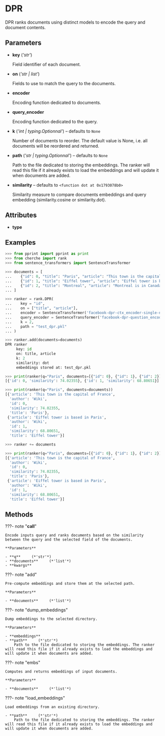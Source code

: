 # DPR

DPR ranks documents using distinct models to encode the query and document contents.



## Parameters

- **key** (*'str'*)

    Field identifier of each document.

- **on** (*'str | list'*)

    Fields to use to match the query to the documents.

- **encoder**

    Encoding function dedicated to documents.

- **query_encoder**

    Encoding function dedicated to the query.

- **k** (*'int | typing.Optionnal'*) – defaults to `None`

    Number of documents to reorder. The default value is None, i.e. all documents will be reordered and returned.

- **path** (*'str | typing.Optionnal'*) – defaults to `None`

    Path to the file dedicated to storing the embeddings. The ranker will read this file if it already exists to load the embeddings and will update it when documents are added.

- **similarity** – defaults to `<function dot at 0x1793078b0>`

    Similarity measure to compare documents embeddings and query embedding (similarity.cosine or similarity.dot).


## Attributes

- **type**


## Examples

```python
>>> from pprint import pprint as print
>>> from cherche import rank
>>> from sentence_transformers import SentenceTransformer

>>> documents = [
...    {"id": 0, "title": "Paris", "article": "This town is the capital of France", "author": "Wiki"},
...    {"id": 1, "title": "Eiffel tower", "article": "Eiffel tower is based in Paris", "author": "Wiki"},
...    {"id": 2, "title": "Montreal", "article": "Montreal is in Canada.", "author": "Wiki"},
... ]

>>> ranker = rank.DPR(
...    key = "id",
...    on = ["title", "article"],
...    encoder = SentenceTransformer('facebook-dpr-ctx_encoder-single-nq-base').encode,
...    query_encoder = SentenceTransformer('facebook-dpr-question_encoder-single-nq-base').encode,
...    k = 2,
...    path = "test_dpr.pkl"
... )

>>> ranker.add(documents=documents)
DPR ranker
     key: id
     on: title, article
     k: 2
     similarity: dot
     embeddings stored at: test_dpr.pkl

>>> print(ranker(q="Paris", documents=[{"id": 0}, {"id": 1}, {"id": 2}]))
[{'id': 0, 'similarity': 74.02355}, {'id': 1, 'similarity': 68.80651}]

>>> print(ranker(q="Paris", documents=documents))
[{'article': 'This town is the capital of France',
  'author': 'Wiki',
  'id': 0,
  'similarity': 74.02355,
  'title': 'Paris'},
 {'article': 'Eiffel tower is based in Paris',
  'author': 'Wiki',
  'id': 1,
  'similarity': 68.80651,
  'title': 'Eiffel tower'}]

>>> ranker += documents

>>> print(ranker(q="Paris", documents=[{"id": 0}, {"id": 1}, {"id": 2}]))
[{'article': 'This town is the capital of France',
  'author': 'Wiki',
  'id': 0,
  'similarity': 74.02355,
  'title': 'Paris'},
 {'article': 'Eiffel tower is based in Paris',
  'author': 'Wiki',
  'id': 1,
  'similarity': 68.80651,
  'title': 'Eiffel tower'}]
```

## Methods

???- note "__call__"

    Encode inputs query and ranks documents based on the similarity between the query and the selected field of the documents.

    **Parameters**

    - **q**     (*'str'*)    
    - **documents**     (*'list'*)    
    - **kwargs**    
    
???- note "add"

    Pre-compute embeddings and store them at the selected path.

    **Parameters**

    - **documents**     (*'list'*)    
    
???- note "dump_embeddings"

    Dump embeddings to the selected directory.

    **Parameters**

    - **embeddings**    
    - **path**     (*'str'*)    
        Path to the file dedicated to storing the embeddings. The ranker will read this file if it already exists to load the embeddings and will update it when documents are added.
    
???- note "embs"

    Computes and returns embeddings of input documents.

    **Parameters**

    - **documents**     (*'list'*)    
    
???- note "load_embeddings"

    Load embeddings from an existing directory.

    - **path**     (*'str'*)    
        Path to the file dedicated to storing the embeddings. The ranker will read this file if it already exists to load the embeddings and will update it when documents are added.
    
